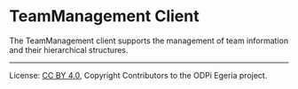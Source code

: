 <!-- SPDX-License-Identifier: CC-BY-4.0 -->
<!-- Copyright Contributors to the ODPi Egeria project. -->

# TeamManagement Client

The TeamManagement client supports the management of team information and their hierarchical structures.




----
License: [CC BY 4.0](https://creativecommons.org/licenses/by/4.0/),
Copyright Contributors to the ODPi Egeria project.